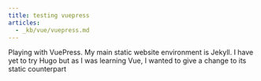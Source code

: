 ```yaml
---
title: testing vuepress
articles:
  - _kb/vue/vuepress.md
---
```


Playing with VuePress. My main static website environment is Jekyll. I have yet
to try Hugo but as I was learning Vue, I wanted to give a change to its static
counterpart
